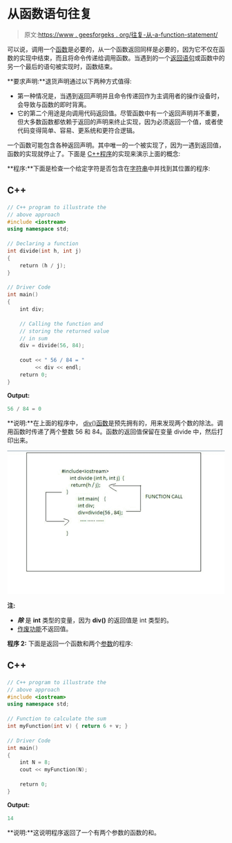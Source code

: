 # 从函数语句往复

> 原文:[https://www . geesforgeks . org/往复-从-a-function-statement/](https://www.geeksforgeeks.org/reciprocating-from-a-function-statement/)

可以说，调用一个[函数](https://www.geeksforgeeks.org/functions-in-c/)是必要的，从一个函数返回同样是必要的，因为它不仅在函数的实现中结束，而且将命令传递给调用函数。当遇到的一个[返回语句](https://www.geeksforgeeks.org/return-statement-in-c-cpp-with-examples/)或函数中的另一个最后的语句被实现时，函数结束。

**要求声明:**退货声明通过以下两种方式值得:

*   第一种情况是，当遇到返回声明并且命令传递回作为主调用者的操作设备时，会导致与函数的即时背离。
*   它的第二个用途是向调用代码返回值。尽管函数中有一个返回声明并不重要，但大多数函数都依赖于返回的声明来终止实现，因为必须返回一个值，或者使代码变得简单、容易、更系统和更符合逻辑。

一个函数可能包含各种返回声明。其中唯一的一个被实现了，因为一遇到返回值，函数的实现就停止了。下面是 [C++程序](https://www.geeksforgeeks.org/c-plus-plus/)的实现来演示上面的概念:

**程序:**下面是检查一个给定字符是否包含在[字符串](https://www.geeksforgeeks.org/c-string-class-and-its-applications/)中并找到其位置的程序:

## C++

```cpp
// C++ program to illustrate the
// above approach
#include <iostream>
using namespace std;

// Declaring a function
int divide(int h, int j)
{
    return (h / j);
}

// Driver Code
int main()
{
    int div;

    // Calling the function and
    // storing the returned value
    // in sum
    div = divide(56, 84);

    cout << " 56 / 84 = "
         << div << endl;
    return 0;
}
```

**Output:**

```cpp
56 / 84 = 0

```

**说明:**在上面的程序中， [div()函数](https://www.geeksforgeeks.org/div-function-c/)是预先拥有的，用来发现两个数的除法。调用函数时传递了两个整数 56 和 84。函数的返回值保留在变量 divide 中，然后打印出来。

![Working of the function](img/72cdd35481a06b1b8d97deb52a7e9d36.png)

**注:**

*   ***除*** 是 **int** 类型的变量，因为 **div()** 的返回值是 int 类型的。
*   [作废功能](https://www.geeksforgeeks.org/return-void-functions-c/)不返回值。

**程序 2:** 下面是返回一个函数和两个[参数](https://www.geeksforgeeks.org/difference-between-argument-and-parameter-in-c-c-with-examples/)的程序:

## C++

```cpp
// C++ program to illustrate the
// above approach
#include <iostream>
using namespace std;

// Function to calculate the sum
int myFunction(int v) { return 6 + v; }

// Driver Code
int main()
{
    int N = 8;
    cout << myFunction(N);

    return 0;
}
```

**Output:**

```cpp
14

```

**说明:**这说明程序返回了一个有两个参数的函数的和。